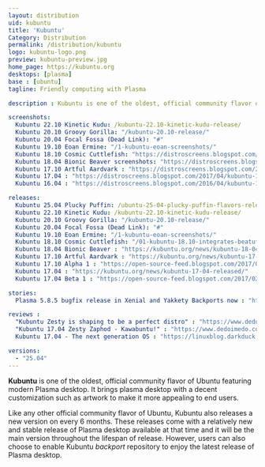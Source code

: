 ```yaml
---
layout: distribution
uid: kubuntu
title: 'Kubuntu'
Category: Distribution
permalink: /distribution/kubuntu
logo: kubuntu-logo.png
preview: kubuntu-preview.jpg
home_page: https://kubuntu.org
desktops: [plasma]
base : [ubuntu]
tagline: Friendly computing with Plasma

description : Kubuntu is one of the oldest, official community flavor of Ubuntu featuring modern Plasma desktop. Stories and updates on Kubuntu

screenshots:
  Kubuntu 22.10 Kinetic Kudu: /kubuntu-22.10-kinetic-kudu-release/
  Kubuntu 20.10 Groovy Gorilla: "/kubuntu-20.10-release/"
  Kubuntu 20.04 Focal Fossa (Dead Link): "#"
  Kubuntu 19.10 Eoan Ermine: "/1-kubuntu-eoan-screenshots/"
  Kubuntu 18.10 Cosmic Cuttlefish: "https://distroscreens.blogspot.com/2018/10/kubuntu-1810-cosmic-cuttlefish.html"
  Kubuntu 18.04 Bionic Beaver screenshots: "https://distroscreens.blogspot.com/2018/06/kubuntu-1804-lts-bionic-beaver.html"
  Kubuntu 17.10 Artful Aardvark : "https://distroscreens.blogspot.com/2017/11/kubuntu-1710-artful-aardvark-screenshots.html"
  Kubuntu 17.04 : "https://distroscreens.blogspot.com/2017/04/kubuntu-1704-zesty-zapus-screenshots.html"
  Kubuntu 16.04 : "https://distroscreens.blogspot.com/2016/04/kubuntu-1604-xenial-xerus-screenshots.html"

releases:
  Kubuntu 25.04 Plucky Puffin: /ubuntu-25-04-plucky-puffin-flavors-release/
  Kubuntu 22.10 Kinetic Kudu: /kubuntu-22.10-kinetic-kudu-release/
  Kubuntu 20.10 Groovy Gorilla: "/kubuntu-20.10-release/"
  Kubuntu 20.04 Focal Fossa (Dead Link): "#"
  Kubuntu 19.10 Eoan Ermine: "/1-kubuntu-eoan-screenshots/"
  Kubuntu 18.10 Cosmic Cuttlefish: "/01-kubuntu-18.10-integrates-beatuful-plasma-5.13.5/"
  Kubuntu 18.04 Bionic Beaver : "https://kubuntu.org/news/kubuntu-18-04-has-been-released/"
  Kubuntu 17.10 Artful Aardvark : "https://kubuntu.org/news/kubuntu-17-10-artful-aardvark-is-released/"
  Kubuntu 17.10 Alpha 1 : "https://open-source-feed.blogspot.com/2017/06/kubuntu-1710-alpha-1-is-available-now.html"
  Kubuntu 17.04 : "https://kubuntu.org/news/kubuntu-17-04-released/"
  Kubuntu 17.04 Beta 1 : "https://open-source-feed.blogspot.com/2017/02/kubuntu-1704-beta-1-released-with.html"

stories:
  Plasma 5.8.5 bugfix release in Xenial and Yakkety Backports now : "https://kubuntu.org/news/plasma-5-8-5-bugfix-release-in-xenial-and-yakkety-backports-now/"

reviews :
  "Kubuntu Zesty is shaping to be a perfect distro" : "https://www.dedoimedo.com/computers/kubuntu-zesty-perfect.html"
  "Kubuntu 17.04 Zesty Zaphod - Kawabuntu!" : "https://www.dedoimedo.com/computers/kubuntu-zesty.html"
  Kubuntu 17.04 - The next generation OS : "https://linuxblog.darkduck.com/2017/04/kubuntu-1704-next-generation.html"

versions:
  - "25.04"
---
```


**Kubuntu** is one of the oldest, official community flavor of Ubuntu featuring modern Plasma desktop. It brings plasma desktop with a decent customization such as artwork to make it more appealing to end users.

Like any other official community flavor of Ubuntu, Kubuntu also releases a new version on every 6 months. These releases come with a relatively new and stable release of Plasma desktop available at that time and it will be the main version throughout the lifespan of release. However, users can also choose to enable Kubuntu *backport* repository to enjoy the latest release of Plasma desktop.